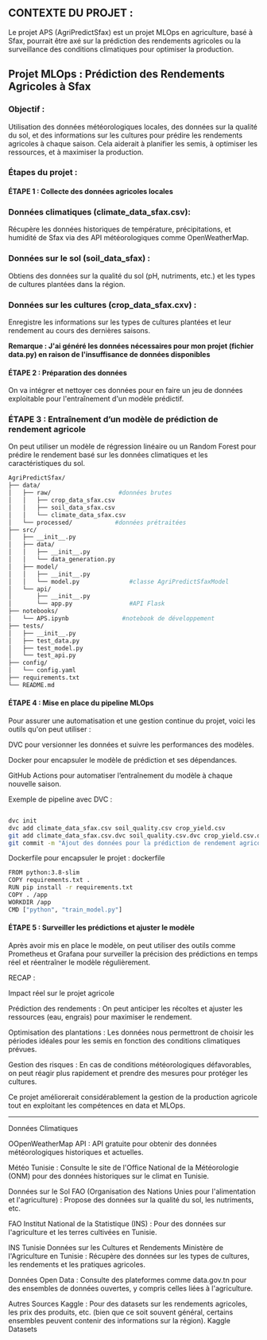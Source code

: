 ## CONTEXTE DU PROJET : 

Le projet APS (AgriPredictSfax) est un projet MLOps en agriculture, basé à Sfax, pourrait être axé sur la prédiction des rendements agricoles ou la surveillance des conditions climatiques pour optimiser la production. 


## Projet MLOps : Prédiction des Rendements Agricoles à Sfax

### Objectif :

Utilisation des données météorologiques locales, des données sur la qualité du sol, et des informations sur les cultures pour prédire les rendements agricoles à chaque saison. Cela aiderait à planifier les semis, à optimiser les ressources, et à maximiser la production.

### Étapes du projet :

#### ÉTAPE 1 : Collecte des données agricoles locales


### Données climatiques (climate_data_sfax.csv): 

Récupère les données historiques de température, précipitations, et humidité de Sfax via des API météorologiques comme OpenWeatherMap.

### Données sur le sol (soil_data_sfax) : 
Obtiens des données sur la qualité du sol (pH, nutriments, etc.) et les types de cultures plantées dans la région.

### Données sur les cultures (crop_data_sfax.cxv) : 
Enregistre les informations sur les types de cultures plantées et leur rendement au cours des dernières saisons.

**Remarque : J'ai généré les données nécessaires pour mon projet (fichier data.py) en raison de l'insuffisance de données disponibles**

#### ÉTAPE 2 : Préparation des données 

On va intégrer et nettoyer ces données pour en faire un jeu de données exploitable pour l'entraînement d'un modèle prédictif.


### ÉTAPE 3 : Entraînement d’un modèle de prédiction de rendement agricole

On peut utiliser un modèle de régression linéaire ou un Random Forest pour prédire le rendement basé sur les données climatiques et les caractéristiques du sol.



```bash
AgriPredictSfax/
├── data/
│   ├── raw/                   #données brutes
│   │   ├── crop_data_sfax.csv
│   │   ├── soil_data_sfax.csv
│   │   └── climate_data_sfax.csv
│   └── processed/            #données prétraitées
├── src/
│   ├── __init__.py
│   ├── data/
│   │   ├── __init__.py
│   │   └── data_generation.py     
│   ├── model/
│   │   ├── __init__.py
│   │   └── model.py              #classe AgriPredictSfaxModel
│   └── api/
│       ├── __init__.py
│       └── app.py                #API Flask
├── notebooks/
│   └── APS.ipynb               #notebook de développement
├── tests/
│   ├── __init__.py
│   ├── test_data.py
│   ├── test_model.py
│   └── test_api.py
├── config/
│   └── config.yaml
├── requirements.txt
└── README.md
```


#### ÉTAPE 4 : Mise en place du pipeline MLOps

Pour assurer une automatisation et une gestion continue du projet, voici les outils qu'on peut utiliser :

DVC pour versionner les données et suivre les performances des modèles.

Docker pour encapsuler le modèle de prédiction et ses dépendances.

GitHub Actions pour automatiser l’entraînement du modèle à chaque nouvelle saison.

Exemple de pipeline avec DVC :
```bash

dvc init
dvc add climate_data_sfax.csv soil_quality.csv crop_yield.csv
git add climate_data_sfax.csv.dvc soil_quality.csv.dvc crop_yield.csv.dvc .gitignore
git commit -m "Ajout des données pour la prédiction de rendement agricole"
```

Dockerfile pour encapsuler le projet :
dockerfile

```bash
FROM python:3.8-slim
COPY requirements.txt .
RUN pip install -r requirements.txt
COPY . /app
WORKDIR /app
CMD ["python", "train_model.py"]
```

#### ÉTAPE 5 : Surveiller les prédictions et ajuster le modèle

Après avoir mis en place le modèle, on peut utiliser des outils comme Prometheus et Grafana pour surveiller la précision des prédictions en temps réel et réentraîner le modèle régulièrement.

RECAP : 

Impact réel sur le projet agricole

Prédiction des rendements : On peut anticiper les récoltes et ajuster les ressources (eau, engrais) pour maximiser le rendement.

Optimisation des plantations : Les données nous permettront de choisir les périodes idéales pour les semis en fonction des conditions climatiques prévues.

Gestion des risques : En cas de conditions météorologiques défavorables, on peut réagir plus rapidement et prendre des mesures pour protéger les cultures.

Ce projet améliorerait considérablement la gestion de la production agricole tout en exploitant les compétences en data et MLOps.



***************************************************************




Données Climatiques

OOpenWeatherMap API : API gratuite pour obtenir des données météorologiques historiques et actuelles.

Météo Tunisie : Consulte le site de l'Office National de la Météorologie (ONM) pour des données historiques sur le climat en Tunisie.

Données sur le Sol
FAO (Organisation des Nations Unies pour l'alimentation et l'agriculture) : Propose des données sur la qualité du sol, les nutriments, etc.

FAO
Institut National de la Statistique (INS) : Pour des données sur l'agriculture et les terres cultivées en Tunisie.

INS Tunisie
Données sur les Cultures et Rendements
Ministère de l'Agriculture en Tunisie : Récupère des données sur les types de cultures, les rendements et les pratiques agricoles.

Données Open Data : Consulte des plateformes comme data.gov.tn pour des ensembles de données ouvertes, y compris celles liées à l'agriculture.

Autres Sources
Kaggle : Pour des datasets sur les rendements agricoles, les prix des produits, etc. (bien que ce soit souvent général, certains ensembles peuvent contenir des informations sur la région).
Kaggle Datasets
